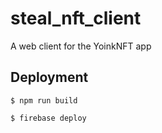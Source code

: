 # steal_nft_client
A web client for the YoinkNFT app


## Deployment
`$ npm run build`

`$ firebase deploy`
